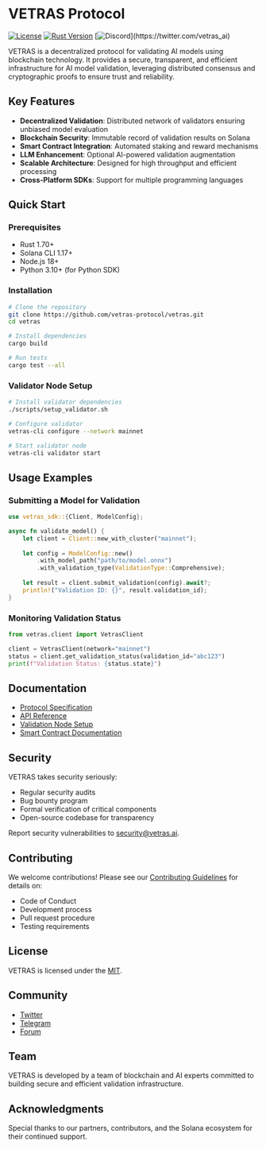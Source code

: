 # VETRAS Protocol


[![License](https://img.shields.io/badge/License-MIT-blue.svg)](LICENSE)
[![Rust Version](https://img.shields.io/badge/rust-1.70%2B-orange.svg)](https://www.rust-lang.org/)
[![Discord](https://img.shields.io/badge/X-Follow-black?logo=x&style=flat.)](https://twitter.com/vetras_ai)

VETRAS is a decentralized protocol for validating AI models using blockchain technology. It provides a secure, transparent, and efficient infrastructure for AI model validation, leveraging distributed consensus and cryptographic proofs to ensure trust and reliability.

## Key Features

- **Decentralized Validation**: Distributed network of validators ensuring unbiased model evaluation
- **Blockchain Security**: Immutable record of validation results on Solana
- **Smart Contract Integration**: Automated staking and reward mechanisms
- **LLM Enhancement**: Optional AI-powered validation augmentation
- **Scalable Architecture**: Designed for high throughput and efficient processing
- **Cross-Platform SDKs**: Support for multiple programming languages

## Quick Start

### Prerequisites

- Rust 1.70+
- Solana CLI 1.17+
- Node.js 18+
- Python 3.10+ (for Python SDK)

### Installation

```bash
# Clone the repository
git clone https://github.com/vetras-protocol/vetras.git
cd vetras

# Install dependencies
cargo build

# Run tests
cargo test --all
```

### Validator Node Setup

```bash
# Install validator dependencies
./scripts/setup_validator.sh

# Configure validator
vetras-cli configure --network mainnet

# Start validator node
vetras-cli validator start
```

## Usage Examples

### Submitting a Model for Validation

```rust
use vetras_sdk::{Client, ModelConfig};

async fn validate_model() {
    let client = Client::new_with_cluster("mainnet");
    
    let config = ModelConfig::new()
        .with_model_path("path/to/model.onnx")
        .with_validation_type(ValidationType::Comprehensive);
        
    let result = client.submit_validation(config).await?;
    println!("Validation ID: {}", result.validation_id);
}
```

### Monitoring Validation Status

```python
from vetras.client import VetrasClient

client = VetrasClient(network="mainnet")
status = client.get_validation_status(validation_id="abc123")
print(f"Validation Status: {status.state}")
```

## Documentation

- [Protocol Specification](docs/PROTOCOL.md)
- [API Reference](docs/API.md)
- [Validation Node Setup](docs/VALIDATOR.md)
- [Smart Contract Documentation](docs/CONTRACTS.md)

## Security

VETRAS takes security seriously:

- Regular security audits
- Bug bounty program
- Formal verification of critical components
- Open-source codebase for transparency

Report security vulnerabilities to security@vetras.ai.

## Contributing

We welcome contributions! Please see our [Contributing Guidelines](CONTRIBUTING.md) for details on:

- Code of Conduct
- Development process
- Pull request procedure
- Testing requirements

## License

VETRAS is licensed under the [MIT](LICENSE).

## Community

- [Twitter](https://twitter.com/Vetras_AI)
- [Telegram](SOON)
- [Forum](SOON)

## Team

VETRAS is developed by a team of blockchain and AI experts committed to building secure and efficient validation infrastructure.

## Acknowledgments

Special thanks to our partners, contributors, and the Solana ecosystem for their continued support.